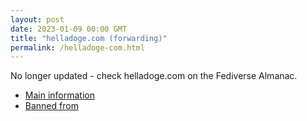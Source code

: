 ```yaml
---
layout: post
date: 2023-01-09 00:00 GMT
title: "helladoge.com (forwarding)"
permalink: /helladoge-com.html
---
```


No longer updated - check helladoge.com on the Fediverse Almanac.

* [Main information](https://www.fediversealmanac.com/api/v1/instances/helladoge.com)
* [Banned from](https://www.fediversealmanac.com/api/v1/instances/helladoge.com/banned_from)

